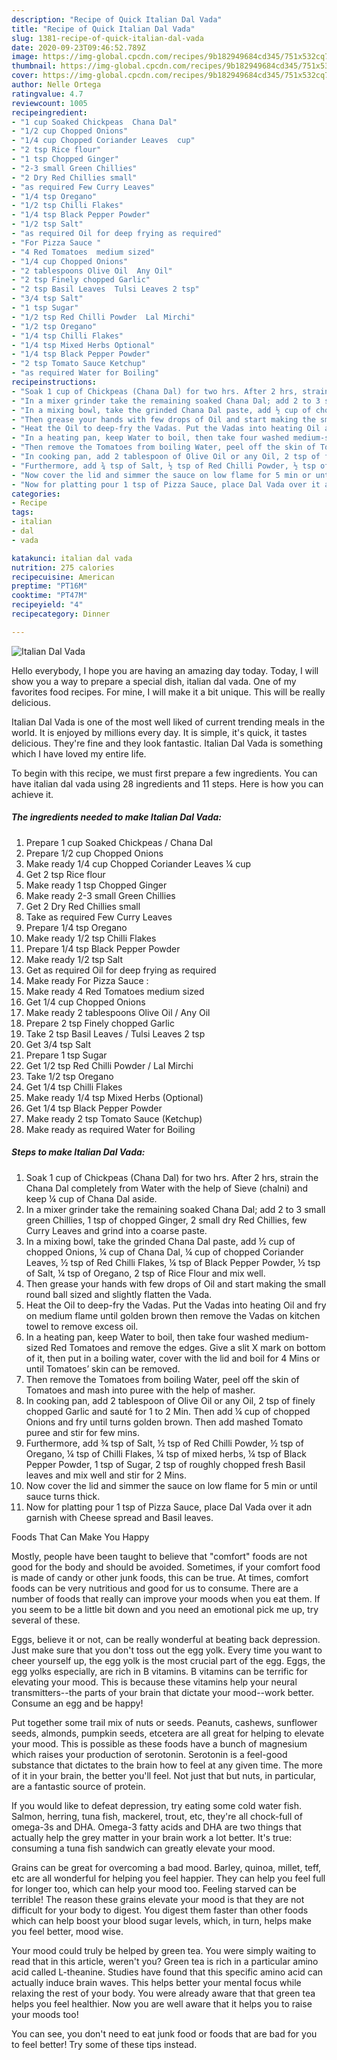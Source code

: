 ```yaml
---
description: "Recipe of Quick Italian Dal Vada"
title: "Recipe of Quick Italian Dal Vada"
slug: 1381-recipe-of-quick-italian-dal-vada
date: 2020-09-23T09:46:52.789Z
image: https://img-global.cpcdn.com/recipes/9b182949684cd345/751x532cq70/italian-dal-vada-recipe-main-photo.jpg
thumbnail: https://img-global.cpcdn.com/recipes/9b182949684cd345/751x532cq70/italian-dal-vada-recipe-main-photo.jpg
cover: https://img-global.cpcdn.com/recipes/9b182949684cd345/751x532cq70/italian-dal-vada-recipe-main-photo.jpg
author: Nelle Ortega
ratingvalue: 4.7
reviewcount: 1005
recipeingredient:
- "1 cup Soaked Chickpeas  Chana Dal"
- "1/2 cup Chopped Onions"
- "1/4 cup Chopped Coriander Leaves  cup"
- "2 tsp Rice flour"
- "1 tsp Chopped Ginger"
- "2-3 small Green Chillies"
- "2 Dry Red Chillies small"
- "as required Few Curry Leaves"
- "1/4 tsp Oregano"
- "1/2 tsp Chilli Flakes"
- "1/4 tsp Black Pepper Powder"
- "1/2 tsp Salt"
- "as required Oil for deep frying as required"
- "For Pizza Sauce "
- "4 Red Tomatoes  medium sized"
- "1/4 cup Chopped Onions"
- "2 tablespoons Olive Oil  Any Oil"
- "2 tsp Finely chopped Garlic"
- "2 tsp Basil Leaves  Tulsi Leaves 2 tsp"
- "3/4 tsp Salt"
- "1 tsp Sugar"
- "1/2 tsp Red Chilli Powder  Lal Mirchi"
- "1/2 tsp Oregano"
- "1/4 tsp Chilli Flakes"
- "1/4 tsp Mixed Herbs Optional"
- "1/4 tsp Black Pepper Powder"
- "2 tsp Tomato Sauce Ketchup"
- "as required Water for Boiling"
recipeinstructions:
- "Soak 1 cup of Chickpeas (Chana Dal) for two hrs. After 2 hrs, strain the Chana Dal completely from Water with the help of Sieve (chalni) and keep ¼ cup of Chana Dal aside."
- "In a mixer grinder take the remaining soaked Chana Dal; add 2 to 3 small green Chillies, 1 tsp of chopped Ginger, 2 small dry Red Chillies, few Curry Leaves and grind into a coarse paste."
- "In a mixing bowl, take the grinded Chana Dal paste, add ½ cup of chopped Onions, ¼ cup of Chana Dal, ¼ cup of chopped Coriander Leaves, ½ tsp of Red Chilli Flakes, ¼ tsp of Black Pepper Powder, ½ tsp of Salt, ¼ tsp of Oregano, 2 tsp of Rice Flour and mix well."
- "Then grease your hands with few drops of Oil and start making the small round ball sized and slightly flatten the Vada."
- "Heat the Oil to deep-fry the Vadas. Put the Vadas into heating Oil and fry on medium flame until golden brown then remove the Vadas on kitchen towel to remove excess oil."
- "In a heating pan, keep Water to boil, then take four washed medium-sized Red Tomatoes and remove the edges. Give a slit X mark on bottom of it, then put in a boiling water, cover with the lid and boil for 4 Mins or until Tomatoes’ skin can be removed."
- "Then remove the Tomatoes from boiling Water, peel off the skin of Tomatoes and mash into puree with the help of masher."
- "In cooking pan, add 2 tablespoon of Olive Oil or any Oil, 2 tsp of finely chopped Garlic and sauté for 1 to 2 Min. Then add ¼ cup of chopped Onions and fry until turns golden brown. Then add mashed Tomato puree and stir for few mins."
- "Furthermore, add ¾ tsp of Salt, ½ tsp of Red Chilli Powder, ½ tsp of Oregano, ¼ tsp of Chilli Flakes, ¼ tsp of mixed herbs, ¼ tsp of Black Pepper Powder, 1 tsp of Sugar, 2 tsp of roughly chopped fresh Basil leaves and mix well and stir for 2 Mins."
- "Now cover the lid and simmer the sauce on low flame for 5 min or until sauce turns thick."
- "Now for platting pour 1 tsp of Pizza Sauce, place Dal Vada over it adn garnish with Cheese spread and Basil leaves."
categories:
- Recipe
tags:
- italian
- dal
- vada

katakunci: italian dal vada 
nutrition: 275 calories
recipecuisine: American
preptime: "PT16M"
cooktime: "PT47M"
recipeyield: "4"
recipecategory: Dinner

---
```



![Italian Dal Vada](https://img-global.cpcdn.com/recipes/9b182949684cd345/751x532cq70/italian-dal-vada-recipe-main-photo.jpg)

Hello everybody, I hope you are having an amazing day today. Today, I will show you a way to prepare a special dish, italian dal vada. One of my favorites food recipes. For mine, I will make it a bit unique. This will be really delicious.

Italian Dal Vada is one of the most well liked of current trending meals in the world. It is enjoyed by millions every day. It is simple, it's quick, it tastes delicious. They're fine and they look fantastic. Italian Dal Vada is something which I have loved my entire life.




To begin with this recipe, we must first prepare a few ingredients. You can have italian dal vada using 28 ingredients and 11 steps. Here is how you can achieve it.

<!--inarticleads1-->

##### The ingredients needed to make Italian Dal Vada:

1. Prepare 1 cup Soaked Chickpeas / Chana Dal
1. Prepare 1/2 cup Chopped Onions
1. Make ready 1/4 cup Chopped Coriander Leaves ¼ cup
1. Get 2 tsp Rice flour
1. Make ready 1 tsp Chopped Ginger
1. Make ready 2-3 small Green Chillies
1. Get 2 Dry Red Chillies small
1. Take as required Few Curry Leaves
1. Prepare 1/4 tsp Oregano
1. Make ready 1/2 tsp Chilli Flakes
1. Prepare 1/4 tsp Black Pepper Powder
1. Make ready 1/2 tsp Salt
1. Get as required Oil for deep frying as required
1. Make ready For Pizza Sauce :
1. Make ready 4 Red Tomatoes  medium sized
1. Get 1/4 cup Chopped Onions
1. Make ready 2 tablespoons Olive Oil / Any Oil
1. Prepare 2 tsp Finely chopped Garlic
1. Take 2 tsp Basil Leaves / Tulsi Leaves 2 tsp
1. Get 3/4 tsp Salt
1. Prepare 1 tsp Sugar
1. Get 1/2 tsp Red Chilli Powder / Lal Mirchi
1. Take 1/2 tsp Oregano
1. Get 1/4 tsp Chilli Flakes
1. Make ready 1/4 tsp Mixed Herbs (Optional)
1. Get 1/4 tsp Black Pepper Powder
1. Make ready 2 tsp Tomato Sauce (Ketchup)
1. Make ready as required Water for Boiling




<!--inarticleads2-->

##### Steps to make Italian Dal Vada:

1. Soak 1 cup of Chickpeas (Chana Dal) for two hrs. After 2 hrs, strain the Chana Dal completely from Water with the help of Sieve (chalni) and keep ¼ cup of Chana Dal aside.
1. In a mixer grinder take the remaining soaked Chana Dal; add 2 to 3 small green Chillies, 1 tsp of chopped Ginger, 2 small dry Red Chillies, few Curry Leaves and grind into a coarse paste.
1. In a mixing bowl, take the grinded Chana Dal paste, add ½ cup of chopped Onions, ¼ cup of Chana Dal, ¼ cup of chopped Coriander Leaves, ½ tsp of Red Chilli Flakes, ¼ tsp of Black Pepper Powder, ½ tsp of Salt, ¼ tsp of Oregano, 2 tsp of Rice Flour and mix well.
1. Then grease your hands with few drops of Oil and start making the small round ball sized and slightly flatten the Vada.
1. Heat the Oil to deep-fry the Vadas. Put the Vadas into heating Oil and fry on medium flame until golden brown then remove the Vadas on kitchen towel to remove excess oil.
1. In a heating pan, keep Water to boil, then take four washed medium-sized Red Tomatoes and remove the edges. Give a slit X mark on bottom of it, then put in a boiling water, cover with the lid and boil for 4 Mins or until Tomatoes’ skin can be removed.
1. Then remove the Tomatoes from boiling Water, peel off the skin of Tomatoes and mash into puree with the help of masher.
1. In cooking pan, add 2 tablespoon of Olive Oil or any Oil, 2 tsp of finely chopped Garlic and sauté for 1 to 2 Min. Then add ¼ cup of chopped Onions and fry until turns golden brown. Then add mashed Tomato puree and stir for few mins.
1. Furthermore, add ¾ tsp of Salt, ½ tsp of Red Chilli Powder, ½ tsp of Oregano, ¼ tsp of Chilli Flakes, ¼ tsp of mixed herbs, ¼ tsp of Black Pepper Powder, 1 tsp of Sugar, 2 tsp of roughly chopped fresh Basil leaves and mix well and stir for 2 Mins.
1. Now cover the lid and simmer the sauce on low flame for 5 min or until sauce turns thick.
1. Now for platting pour 1 tsp of Pizza Sauce, place Dal Vada over it adn garnish with Cheese spread and Basil leaves.




Foods That Can Make You Happy


Mostly, people have been taught to believe that "comfort" foods are not good for the body and should be avoided. Sometimes, if your comfort food is made of candy or other junk foods, this can be true. At times, comfort foods can be very nutritious and good for us to consume. There are a number of foods that really can improve your moods when you eat them. If you seem to be a little bit down and you need an emotional pick me up, try several of these.

Eggs, believe it or not, can be really wonderful at beating back depression. Just make sure that you don't toss out the egg yolk. Every time you want to cheer yourself up, the egg yolk is the most crucial part of the egg. Eggs, the egg yolks especially, are rich in B vitamins. B vitamins can be terrific for elevating your mood. This is because these vitamins help your neural transmitters--the parts of your brain that dictate your mood--work better. Consume an egg and be happy!

Put together some trail mix of nuts or seeds. Peanuts, cashews, sunflower seeds, almonds, pumpkin seeds, etcetera are all great for helping to elevate your mood. This is possible as these foods have a bunch of magnesium which raises your production of serotonin. Serotonin is a feel-good substance that dictates to the brain how to feel at any given time. The more of it in your brain, the better you'll feel. Not just that but nuts, in particular, are a fantastic source of protein.

If you would like to defeat depression, try eating some cold water fish. Salmon, herring, tuna fish, mackerel, trout, etc, they're all chock-full of omega-3s and DHA. Omega-3 fatty acids and DHA are two things that actually help the grey matter in your brain work a lot better. It's true: consuming a tuna fish sandwich can greatly elevate your mood. 

Grains can be great for overcoming a bad mood. Barley, quinoa, millet, teff, etc are all wonderful for helping you feel happier. They can help you feel full for longer too, which can help your mood too. Feeling starved can be terrible! The reason these grains elevate your mood is that they are not difficult for your body to digest. You digest them faster than other foods which can help boost your blood sugar levels, which, in turn, helps make you feel better, mood wise.

Your mood could truly be helped by green tea. You were simply waiting to read that in this article, weren't you? Green tea is rich in a particular amino acid called L-theanine. Studies have found that this specific amino acid can actually induce brain waves. This helps better your mental focus while relaxing the rest of your body. You were already aware that that green tea helps you feel healthier. Now you are well aware that it helps you to raise your moods too!

You can see, you don't need to eat junk food or foods that are bad for you to feel better! Try  some  of  these  tips  instead.

